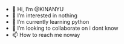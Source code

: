 - 👋 Hi, I’m @KINANYU
- 👀 I’m interested in nothing
- 🌱 I’m currently learning python
- 💞️ I’m looking to collaborate on i dont know
- 📫 How to reach me noway

<!---
KINANYU/KINANYU is a ✨ special ✨ repository because its `README.md` (this file) appears on your GitHub profile.
You can click the Preview link to take a look at your changes.
--->
